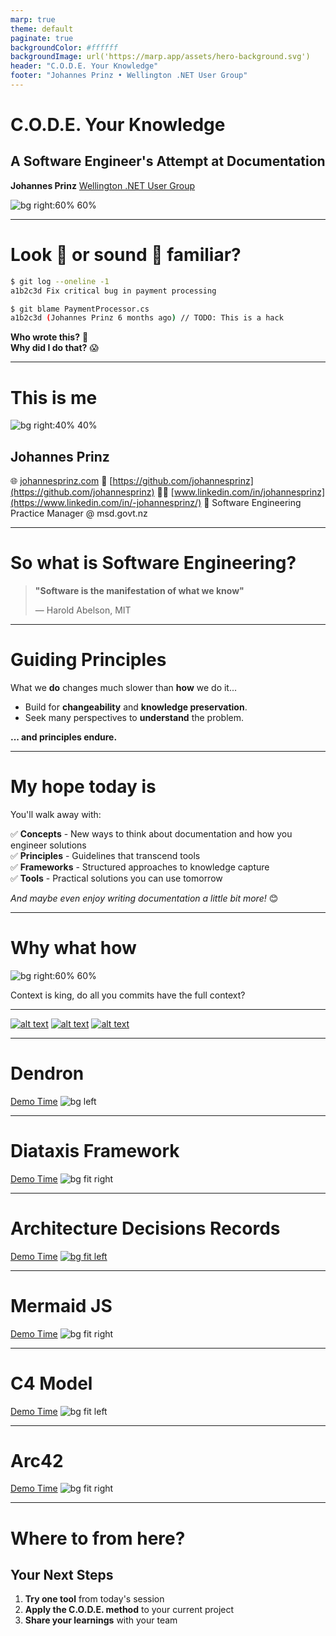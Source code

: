 ```yaml
---
marp: true
theme: default
paginate: true
backgroundColor: #ffffff
backgroundImage: url('https://marp.app/assets/hero-background.svg')
header: "C.O.D.E. Your Knowledge"
footer: "Johannes Prinz • Wellington .NET User Group"
---
```


<!-- _class: lead -->

# **C.O.D.E. Your Knowledge**

## A Software Engineer's Attempt at Documentation

**Johannes Prinz**
[Wellington .NET User Group](https://www.meetup.com/wellidotnet/events/308565157/)

![bg right:60% 60%](image-6.png)

---

<!-- _class: lead -->

# Look 🙈 or sound 🙉 familiar?

```bash
$ git log --oneline -1
a1b2c3d Fix critical bug in payment processing

$ git blame PaymentProcessor.cs
a1b2c3d (Johannes Prinz 6 months ago) // TODO: This is a hack
```

**Who wrote this?** 🤔  
**Why did I do that?** 😱

---

# This is me

![bg right:40% 40%](https://avatars.githubusercontent.com/u/1687127?s=400)

## Johannes Prinz

🌐 [johannesprinz.com](https://www.johannesprinz.com)
🐙 [https://github.com/johannesprinz](https://github.com/johannesprinz)
👨‍💻 [www.linkedin.com/in/johannesprinz](https://www.linkedin.com/in/-johannesprinz/)
💼 Software Engineering Practice Manager @ msd.govt.nz

---

# So what is Software Engineering?

> **"Software is the manifestation of what we know"**
>
> — Harold Abelson, MIT

<!--

The quote "software is the manifestation of what we know" is attributed to
      [Harold Abelson][hal], a professor of Electrical Engineering and Computer
      Science at MIT. He is known for emphasizing the importance of writing
      clean, understandable code and ensuring that the process of coding
      facilitates human understanding.
      [Inspiring-software-development-quotes][quotes]
    - What is the process of Software Engineering?
      - We are creating knowledge, and the best way is via learning.
      - We learn best through play and experimentation.
[hal]: https://en.wikipedia.org/wiki/Hal_Abelson
[quotes]:
  https://blog.rarecrew.com/post/inspiring-software-development-quotes-to-fuel-your-coding-journey

 -->

---

# Guiding Principles

What we **do** changes much slower than **how** we do it...

- Build for **changeability** and **knowledge preservation**.
- Seek many perspectives to **understand** the problem.

**... and principles endure.**
<!-- 
- Frameworks come and go
- Languages evolve
- Tools change daily
 -->
---

# My hope today is

You'll walk away with:

✅ **Concepts** - New ways to think about documentation and how you engineer solutions  
✅ **Principles** - Guidelines that transcend tools  
✅ **Frameworks** - Structured approaches to knowledge capture  
✅ **Tools** - Practical solutions you can use tomorrow

_And maybe even enjoy writing documentation a little bit more!_ 😊

---

# Why what how

![bg right:60% 60%](image.png)

Context is king, do all you commits have the full context?

<!--

- The Why ( Values, Documentation, Commit messages, Comments )
- The What ( Principles, Documentation, Tests )
- The How ( Process, Architecture, Code, Tools )

https://www.johannesprinz.com/posts/03-software-engineering-quickstart-guide/
[Markdown](https://www.markdownguide.org/) Can we agree that this is much better that WYSIWYG
editors? Google docs has native support. And it's fast becoming the language
of AI

    Note tickets are transient artefacts, they are not your requirements management system.
 -->
---

[![alt text](image-1.png)](ttps://www.youtube.com/watch?v=iS9mbqho6s0)
[![alt text](image-2.png)](https://www.youtube.com/watch?v=Z5OrR99OpiY&t=1018s)
[![alt text](image-3.png)](https://www.youtube.com/watch?v=6KSVDvPnUpU)

<!--
- Running Notes (As build documentation) [Keynote: Steps to Wisdom - Kate
  Gregory - NDC TechTown 2023][kate]
- Style guide [Engineering Documentation • Lorna Jane Mitchell • GOTO
  2022][lorna]
  - Use templates (types)
  - add hyperlinks (references)
  - use active wording (naming conventions)
  - formatting guidelines (linters)
  - positive and respectful language
  - title, verbs and sentence case
  - screenshots and examples values
  - what not to do
- C.O.D.E [Develop a Second Brain - Michela Bertaina - NDC London 2025][michela]
  - Collect (make it work)
  - Organise (refactor)
  - Distil (reuse)
  - Express (build once publish many times)

-->

---

# Dendron

[Demo Time](https://www.dendron.so/)
![bg left](image-4.png)

<!--
  - Part of the capture and organise steps
  - Create a note
  - Refactor
  - Show graph
  - acronyms 
  - Introduce the concept of (Augmenters)
  - doctor cli
-->
---

# Diataxis Framework

[Demo Time](https://diataxis.fr/)
![bg fit right](https://diataxis.fr/_images/diataxis.png)

<!--
More useful templates and guides, great for prompting AI to adhere to when creating content with assistance.
Who are we writing this information for? What is the purpose of this documentation?
Be kind to your future self.
-->

---

 # Architecture Decisions Records

[Demo Time](https://github.com/npryce/adr-tools)
[![bg fit left](image-5.png)](https://adr.github.io/adr-templates/)

<!--
Good template to use for capturing decision.
Should you capture every decision this way?
-->
---

# Mermaid JS

[Demo Time](mermaid.live)
![bg fit right](https://mermaid.js.org/hero-chart-dark.svg)


---

# C4 Model

[Demo Time](https://c4model.com/)
![bg fit left](https://c4model.com/images/c4-overview.png)

<!--
- Pictures are worth a thousand words
- Introduces the 4 levels of abstraction for software architecture
- [C4Model](https://c4model.com/)
  - System Landscape diagram
  - Deployment diagram
  - [Diagramming checklist](https://c4model.com/diagrams/checklist)
  - [Structurizr](https://structurizr.com/)
  - `docker run -it --rm -p 8081:8080 -v $(pwd):/usr/local/structurizr structurizr/lite`
  - http://localhost:8081/workspace/documentation

  - Diagrams type of aggregator and change of perspective.
-->
---

# Arc42

[Demo Time](https://arc42.org/)
![bg fit right](https://arc42.org/images/home/canvas-overview-850.webp)

<!--
More templates and guides, great for prompting AI to adhere to when creating content with assistance.
-->

---

<!-- _class: lead -->

# Where to from here?

<!--
AI is introducing yet another abstraction
AI is a great translator, get it to help you gain more perspectives.
And see how you can use some of the tools to automate documentation generation
as part of your development pipelines
-->
## Your Next Steps

1. **Try one tool** from today's session
2. **Apply the C.O.D.E. method** to your current project
3. **Share your learnings** with your team
